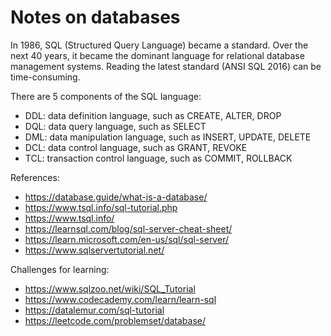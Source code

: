 # Notes on databases


In 1986, SQL (Structured Query Language) became a standard. Over the next 40 years, it became the dominant language for relational database management systems. Reading the latest standard (ANSI SQL 2016) can be time-consuming. 

There are 5 components of the SQL language:

 - DDL: data definition language, such as CREATE, ALTER, DROP
 - DQL: data query language, such as SELECT
 - DML: data manipulation language, such as INSERT, UPDATE, DELETE
 - DCL: data control language, such as GRANT, REVOKE
 - TCL: transaction control language, such as COMMIT, ROLLBACK

References:
 - https://database.guide/what-is-a-database/
 - https://www.tsql.info/sql-tutorial.php
 - https://www.tsql.info/
 - https://learnsql.com/blog/sql-server-cheat-sheet/
 - https://learn.microsoft.com/en-us/sql/sql-server/
 - https://www.sqlservertutorial.net/

Challenges for learning:
- https://www.sqlzoo.net/wiki/SQL_Tutorial
- https://www.codecademy.com/learn/learn-sql
- https://datalemur.com/sql-tutorial
- https://leetcode.com/problemset/database/
